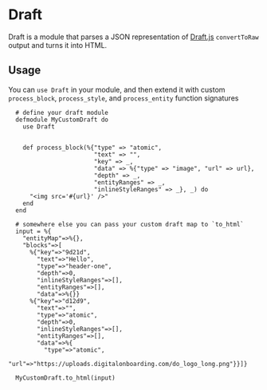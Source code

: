 # Draft

Draft is a module that parses a JSON representation of [Draft.js](https://facebook.github.io/draft-js/) `convertToRaw` output and turns it into HTML.

## Usage

You can `use Draft` in your module, and then extend it with custom 
`process_block`, `process_style`, and `process_entity` function signatures

```
  # define your draft module
  defmodule MyCustomDraft do
    use Draft


    def process_block(%{"type" => "atomic",
                        "text" => "",
                        "key" => _,
                        "data" => %{"type" => "image", "url" => url},
                        "depth" => _,
                        "entityRanges" => _,
                        "inlineStyleRanges" => _}, _) do
      "<img src='#{url}' />"
    end
  end

  # somewhere else you can pass your custom draft map to `to_html`
  input = %{
    "entityMap"=>%{},
    "blocks"=>[
      %{"key"=>"9d21d",
        "text"=>"Hello",
        "type"=>"header-one",
        "depth"=>0,
        "inlineStyleRanges"=>[],
        "entityRanges"=>[],
        "data"=>%{}}
      %{"key"=>"d12d9",
        "text"=>"",
        "type"=>"atomic",
        "depth"=>0,
        "inlineStyleRanges"=>[],
        "entityRanges"=>[],
        "data"=>%{
          "type"=>"atomic",
          "url"=>"https://uploads.digitalonboarding.com/do_logo_long.png"}}]}

  MyCustomDraft.to_html(input)
```
